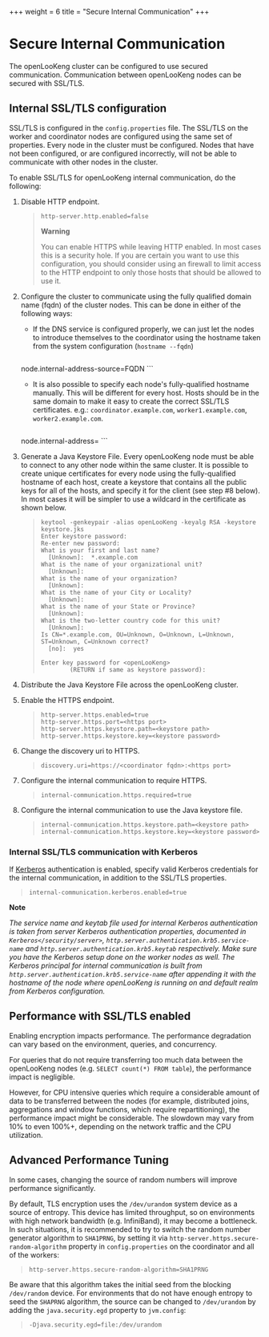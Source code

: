 +++
weight = 6
title = "Secure Internal Communication"
+++

Secure Internal Communication
=============================

The openLooKeng cluster can be configured to use secured communication.  Communication between openLooKeng nodes can be secured with SSL/TLS.

Internal SSL/TLS configuration
------------------------------

SSL/TLS is configured in the `config.properties` file. The SSL/TLS on the worker and coordinator nodes are configured using the same set of properties. Every node in the cluster must be configured. Nodes that
have not been configured, or are configured incorrectly, will not be able to communicate with other nodes in the cluster.

To enable SSL/TLS for openLooKeng internal communication, do the following:

1.  Disable HTTP endpoint.

    > ``` properties
    > http-server.http.enabled=false
    > ```
    >
    > 
    > **Warning**
    > 
    > You can enable HTTPS while leaving HTTP enabled. In most cases
    >this is a security hole. If you are certain you want to use this
    > configuration, you should consider using an firewall to limit
    > access to the HTTP endpoint to only those hosts that should be
    > allowed to use it.
    > 
    
2.  Configure the cluster to communicate using the fully qualified domain name (fqdn) of the cluster nodes. This can be done in either of the following ways:
    
    -   If the DNS service is configured properly, we can just let the nodes to introduce themselves to the coordinator using the hostname taken from the system configuration (`hostname --fqdn`)
    
        ``` properties
    node.internal-address-source=FQDN
        ```
    
    -   It is also possible to specify each node\'s fully-qualified hostname manually. This will be different for every host. Hosts should be in the same domain to make it easy to create the
        correct SSL/TLS certificates. e.g.: `coordinator.example.com`,
        `worker1.example.com`, `worker2.example.com`.
    
        ``` properties
    node.internal-address=<node fqdn>
        ```
    
3.  Generate a Java Keystore File. Every openLooKeng node must be able to connect to any other node within the same cluster. It is possible to create unique certificates for every node using the fully-qualified hostname of each host, create a keystore that contains all the public keys for all of the hosts, and specify it for the client (see step \#8 below). In most cases it will be simpler to use a wildcard in the certificate as shown below.
    
    > ``` shell
    > keytool -genkeypair -alias openLooKeng -keyalg RSA -keystore keystore.jks
    > Enter keystore password:
    > Re-enter new password:
    > What is your first and last name?
    >   [Unknown]:  *.example.com
    > What is the name of your organizational unit?
    >   [Unknown]:
    > What is the name of your organization?
    >   [Unknown]:
    > What is the name of your City or Locality?
    >   [Unknown]:
    > What is the name of your State or Province?
    >   [Unknown]:
    > What is the two-letter country code for this unit?
    >   [Unknown]:
    > Is CN=*.example.com, OU=Unknown, O=Unknown, L=Unknown, ST=Unknown, C=Unknown correct?
    >   [no]:  yes
    >
    > Enter key password for <openLooKeng>
    >         (RETURN if same as keystore password):
    > ```
    
4.  Distribute the Java Keystore File across the openLooKeng cluster.

5.  Enable the HTTPS endpoint.

    > ``` properties
    > http-server.https.enabled=true
    > http-server.https.port=<https port>
    > http-server.https.keystore.path=<keystore path>
    > http-server.https.keystore.key=<keystore password>
    > ```

6.  Change the discovery uri to HTTPS.

    > ``` properties
    > discovery.uri=https://<coordinator fqdn>:<https port>
    > ```

7.  Configure the internal communication to require HTTPS.

    > ``` properties
    > internal-communication.https.required=true
    > ```

8.  Configure the internal communication to use the Java keystore file.

    > ``` properties
    > internal-communication.https.keystore.path=<keystore path>
    > internal-communication.https.keystore.key=<keystore password>
    > ```

### Internal SSL/TLS communication with Kerberos

If [Kerberos](server.md) authentication is enabled, specify valid Kerberos credentials for the internal communication, in addition to the SSL/TLS properties.

> ``` properties
> internal-communication.kerberos.enabled=true
> ```


**Note**

*The service name and keytab file used for internal Kerberos authentication is taken from server Kerberos authentication properties, documented in `Kerberos</security/server>`, `http.server.authentication.krb5.service-name` and `http.server.authentication.krb5.keytab` respectively. Make sure you have the Kerberos setup done on the worker nodes as well. The Kerberos principal for internal communication is built from `http.server.authentication.krb5.service-name` after appending it with the hostname of the node where openLooKeng is running on and default realm from Kerberos configuration.*


Performance with SSL/TLS enabled
--------------------------------

Enabling encryption impacts performance. The performance degradation can vary based on the environment, queries, and concurrency.

For queries that do not require transferring too much data between the openLooKeng nodes (e.g. `SELECT count(*) FROM table`), the performance impact is negligible.

However, for CPU intensive queries which require a considerable amount of data to be transferred between the nodes (for example, distributed joins, aggregations and window functions, which require repartitioning),
the performance impact might be considerable. The slowdown may vary from 10% to even 100%+, depending on the network traffic and the CPU utilization.

Advanced Performance Tuning
---------------------------

In some cases, changing the source of random numbers will improve performance significantly.

By default, TLS encryption uses the `/dev/urandom` system device as a source of entropy. This device has limited throughput, so on environments with high network bandwidth (e.g. InfiniBand), it may become a bottleneck. In such situations, it is recommended to try to switch the random number generator algorithm to `SHA1PRNG`, by setting it via `http-server.https.secure-random-algorithm` property in `config.properties` on the coordinator and all of the workers:

> ``` properties
> http-server.https.secure-random-algorithm=SHA1PRNG
> ```

Be aware that this algorithm takes the initial seed from the blocking `/dev/random` device. For environments that do not have enough entropy to seed the `SHAPRNG` algorithm, the source can be changed to `/dev/urandom` by adding the `java.security.egd` property to `jvm.config`:

> ``` properties
> -Djava.security.egd=file:/dev/urandom
> ```
